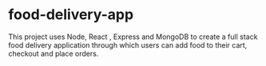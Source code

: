 # food-delivery-app
This project uses Node, React , Express and MongoDB to create a full stack food delivery application through which users can add food to their cart, checkout and place orders.

